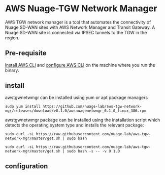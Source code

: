 # AWS Nuage-TGW Network Manager

AWS TGW network manager is a tool that automates the connectivity of Nuage SD-WAN sites with AWS Network Manager and Transit Gateway. A Nuage SD-WAN site is connected via IPSEC tunnels to the TGW in the region.

## Pre-requisite

[install AWS CLI](https://docs.aws.amazon.com/cli/latest/userguide/cli-chap-install.html) and [configure AWS CLI](https://docs.aws.amazon.com/cli/latest/userguide/cli-configure-quickstart.html) on the machine where you run the binary.

## install

awstgwnetwmgr can be installed using yum or apt package managers

```
sudo yum install https://github.com/nuage-lab/aws-tgw-network-mgr/releases/download/v0.1.0/awsnuagenetwmgr_0.1.0_linux_386.rpm
```

awstgwnetwmgr package can be installed using the installation script which detects the operating system type and installs the relevant package:

```
sudo curl -sL https://raw.githubusercontent.com/nuage-lab/aws-tgw-network-mgr/master/get.sh | sudo bash

sudo curl -sL https://raw.githubusercontent.com/nuage-lab/aws-tgw-network-mgr/master/get.sh | sudo bash -s -- -v 0.1.0
```

## configuration